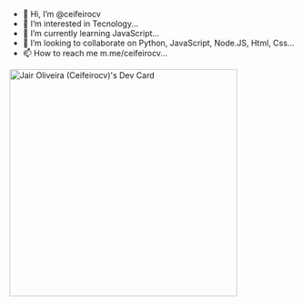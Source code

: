 - 👋 Hi, I’m @ceifeirocv
- 👀 I’m interested in Tecnology...
- 🌱 I’m currently learning JavaScript...
- 💞️ I’m looking to collaborate on Python, JavaScript, Node.JS, Html, Css...
- 📫 How to reach me m.me/ceifeirocv...

<a href="https://app.daily.dev/ceifeirocv"><img src="https://api.daily.dev/devcards/a92bb1914d89453bb91bf27e12db41ac.png?r=8ye" width="400" alt="Jair Oliveira (Ceifeirocv)'s Dev Card"/></a>

<!---
ceifeirocv/ceifeirocv is a ✨ special ✨ repository because its `README.md` (this file) appears on your GitHub profile.
You can click the Preview link to take a look at your changes.
--->
